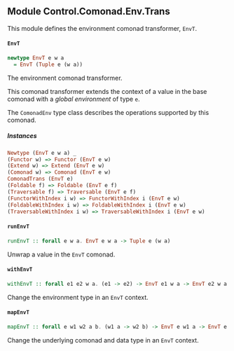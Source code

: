 ## Module Control.Comonad.Env.Trans

This module defines the environment comonad transformer, `EnvT`.

#### `EnvT`

``` purescript
newtype EnvT e w a
  = EnvT (Tuple e (w a))
```

The environment comonad transformer.

This comonad transformer extends the context of a value in the base comonad with a _global environment_ of
type `e`.

The `ComonadEnv` type class describes the operations supported by this comonad.

##### Instances
``` purescript
Newtype (EnvT e w a) _
(Functor w) => Functor (EnvT e w)
(Extend w) => Extend (EnvT e w)
(Comonad w) => Comonad (EnvT e w)
ComonadTrans (EnvT e)
(Foldable f) => Foldable (EnvT e f)
(Traversable f) => Traversable (EnvT e f)
(FunctorWithIndex i w) => FunctorWithIndex i (EnvT e w)
(FoldableWithIndex i w) => FoldableWithIndex i (EnvT e w)
(TraversableWithIndex i w) => TraversableWithIndex i (EnvT e w)
```

#### `runEnvT`

``` purescript
runEnvT :: forall e w a. EnvT e w a -> Tuple e (w a)
```

Unwrap a value in the `EnvT` comonad.

#### `withEnvT`

``` purescript
withEnvT :: forall e1 e2 w a. (e1 -> e2) -> EnvT e1 w a -> EnvT e2 w a
```

Change the environment type in an `EnvT` context.

#### `mapEnvT`

``` purescript
mapEnvT :: forall e w1 w2 a b. (w1 a -> w2 b) -> EnvT e w1 a -> EnvT e w2 b
```

Change the underlying comonad and data type in an `EnvT` context.



